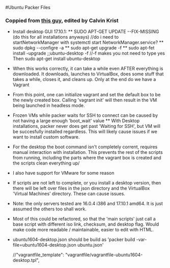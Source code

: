 #Ubuntu Packer Files
### Coppied from [this guy](https://github.com/kaorimatz/packer-templates), edited by Calvin Krist

* Install desktop GUI 17.10.1:
	** SUDO APT-GET UPDATE --FIX-MISSING (do this for all installations anyways)
	//do i need to startNetworkManager with systemctl start NetworkManager.service?
	** sudo dpkg --configre -a
	** sudo apt-get upgrade -f
	** sudo apt-fet install -upgrade ;;ubuntu-desktop -f //-f makes you not need to type yes
Then sudo apt-get install ubuntu-desktop
* When this works correctly, it can take a while even AFTER everything is downloaded. It downloads, launches to VirtualBox, does some stuff
 that takes a while, closes it, and cleans up. Only at the end do we have a Vagrant 
* From this point, one can initialize vagrant and set the default box to be the newly created box. Calling 'vagrant init' will then result in the VM being launched in headless mode.

* Frozen VMs while packer waits for SSH to connect can be caused by not having a large enough 'boot_wait' value
	** With Desktop installations, packer never does get past 'Waiting for SSH', but VM will be succesfully installed regardless. This will likely cause issues if we want to install custom software.
* For the desktop the boot command isn't completely corrent, requires manual interaction with installation. This prevents the rest of the scripts from running, including the parts where the vagrant box is created
 and the scripts clean everything up/
* I also have support for VMware for some reason
* If scripts are not left to complete, or you install a desktop version, then there will be left over files in the json directory and the VirtualBox 'Virtual Machines' directory. These can cause issues.

* Note: the only servers tested are 16.0.4 i386 and 17.10.1 amd64. It is just assumed the others too shall work.

* Most of this could be refactored, so that the 'main scripts' just call a base script with different iso link, checksum, and desktop flag. Would make code more readable / maintainable, easier to edit with HTML.

* ubuntu1604-desktop.json should be build as 'packer build -var-file=ubuntu1604-desktop.json ubuntu.json'

    //"vagrantfile_template": "vagrantfile/vagrantfile-ubuntu1604-desktop.tpl",